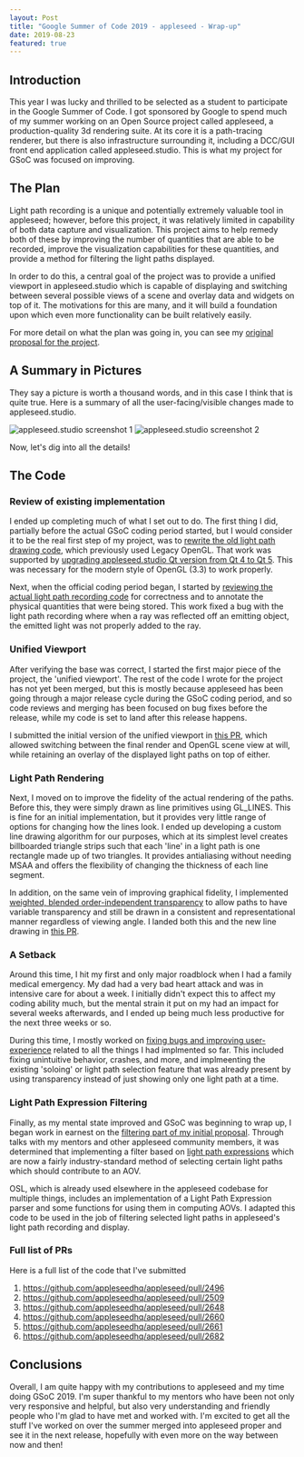 ```yaml
---
layout: Post
title: "Google Summer of Code 2019 - appleseed - Wrap-up"
date: 2019-08-23
featured: true
---
```

## Introduction

This year I was lucky and thrilled to be selected as a student to participate in the Google Summer of Code. I got sponsored by Google to spend much of my summer working on an Open Source project called appleseed, a production-quality 3d rendering suite. At its core it is a path-tracing renderer, but there is also infrastructure surrounding it, including a DCC/GUI front end application called appleseed.studio. This is what my project for GSoC was focused on improving.

## The Plan

Light path recording is a unique and potentially extremely valuable tool in appleseed; however, before this project, it was relatively limited in capability of both data capture and visualization. This project aims to help remedy both of these by improving the number of quantities that are able to be recorded, improve the visualization capabilities for these quantities, and provide a method for filtering the light paths displayed.

In order to do this, a central goal of the project was to provide a unified viewport in appleseed.studio which is capable of displaying and switching between several possible views of a scene and overlay data and widgets on top of it. The motivations for this are many, and it will build a foundation upon which even more functionality can be built relatively easily.

For more detail on what the plan was going in, you can see my [original proposal for the project](https://github.com/termhn/gsoc-2019/blob/master/appleseed-proposal.md).

## A Summary in Pictures

They say a picture is worth a thousand words, and in this case I think that is quite true. Here is a summary of all the user-facing/visible changes made to appleseed.studio.

![appleseed.studio screenshot 1](https://cdn.discordapp.com/attachments/575767129819840534/613558171293843456/snip1.PNG)
![appleseed.studio screenshot 2](https://cdn.discordapp.com/attachments/575767129819840534/613558173642522635/snip2.PNG)

Now, let's dig into all the details!

## The Code

### Review of existing implementation

I ended up completing much of what I set out to do. The first thing I did, partially before the actual GSoC coding period started, but I would consider it to be the real first step of my project, was to [rewrite the old light path drawing code](https://github.com/appleseedhq/appleseed/pull/2496), which previously used Legacy OpenGL. That work was supported by [upgrading appleseed.studio Qt version from Qt 4 to Qt 5](https://github.com/appleseedhq/appleseed/pull/2509). This was necessary for the modern style of OpenGL (3.3) to work properly.

Next, when the official coding period began, I started by [reviewing the actual light path recording code](https://github.com/appleseedhq/appleseed/pull/2629) for correctness and to annotate the physical quantities that were being stored. This work fixed a bug with the light path recording where when a ray was reflected off an emitting object, the emitted light was not properly added to the ray.

### Unified Viewport

After verifying the base was correct, I started the first major piece of the project, the 'unified viewport'. The rest of the code I wrote for the project has not yet been merged, but this is mostly because appleseed has been going through a major release cycle during the GSoC coding period, and so code reviews and merging has been focused on bug fixes before the release, while my code is set to land after this release happens.

I submitted the initial version of the unified viewport in [this PR](https://github.com/appleseedhq/appleseed/pull/2648), which allowed switching between the final render and OpenGL scene view at will, while retaining an overlay of the displayed light paths on top of either.

### Light Path Rendering

Next, I moved on to improve the fidelity of the actual rendering of the paths. Before this, they were simply drawn as line primitives using GL_LINES. This is fine for an initial implementation, but it provides very little range of options for changing how the lines look. I ended up developing a custom line drawing algorithm for our purposes, which at its simplest level creates billboarded triangle strips such that each 'line' in a light path is one rectangle made up of two triangles. It provides antialiasing without needing MSAA and offers the flexibility of changing the thickness of each line segment.

In addition, on the same vein of improving graphical fidelity, I implemented [weighted, blended order-independent transparency](http://jcgt.org/published/0002/02/09/paper.pdf) to allow paths to have variable transparency and still be drawn in a consistent and representational manner regardless of viewing angle. I landed both this and the new line drawing in [this PR](https://github.com/appleseedhq/appleseed/pull/2660).

### A Setback

Around this time, I hit my first and only major roadblock when I had a family medical emergency. My dad had a very bad heart attack and was in intensive care for about a week. I initially didn't expect this to affect my coding ability much, but the mental strain it put on my had an impact for several weeks afterwards, and I ended up being much less productive for the next three weeks or so.

During this time, I mostly worked on [fixing bugs and improving user-experience](https://github.com/appleseedhq/appleseed/pull/2661) related to all the things I had implmented so far. This included fixing unintuitive behavior, crashes, and more, and implmeenting the existing 'soloing' or light path selection feature that was already present by using transparency instead of just showing only one light path at a time.

### Light Path Expression Filtering

Finally, as my mental state improved and GSoC was beginning to wrap up, I began work in earnest on the [filtering part of my initial proposal](https://github.com/appleseedhq/appleseed/pull/2682). Through talks with my mentors and other appleseed community members, it was determined that implementing a filter based on [light path expressions](https://www.sidefx.com/docs/houdini/render/lpe.html) which are now a fairly industry-standard method of selecting certain light paths which should contribute to an AOV.

OSL, which is already used elsewhere in the appleseed codebase for multiple things, includes an implementation of a Light Path Expression parser and some functions for using them in computing AOVs. I adapted this code to be used in the job of filtering selected light paths in appleseed's light path recording and display.

### Full list of PRs

Here is a full list of the code that I've submitted
1. https://github.com/appleseedhq/appleseed/pull/2496
2. https://github.com/appleseedhq/appleseed/pull/2509
3. https://github.com/appleseedhq/appleseed/pull/2648
4. https://github.com/appleseedhq/appleseed/pull/2660
5. https://github.com/appleseedhq/appleseed/pull/2661
6. https://github.com/appleseedhq/appleseed/pull/2682

## Conclusions

Overall, I am quite happy with my contributions to appleseed and my time doing GSoC 2019. I'm super thankful to my mentors who have been not only very responsive and helpful, but also very understanding and friendly people who I'm glad to have met and worked with. I'm excited to get all the stuff I've worked on over the summer merged into appleseed proper and see it in the next release, hopefully with even more on the way between now and then!